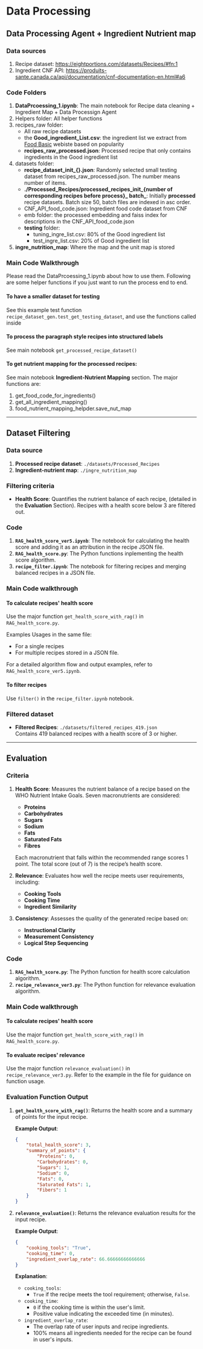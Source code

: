 # Data Processing
## Data Processing Agent + Ingredient Nutrient map
### Data sources
1. Recipe dataset: https://eightportions.com/datasets/Recipes/#fn:1
2. Ingredient CNF API: https://produits-sante.canada.ca/api/documentation/cnf-documentation-en.html#a6

### Code Folders
1. **DataPrcoessing_1.ipynb**: The main notebook for Recipe data cleaning + Ingredient Map + Data Processign Agent 
2. Helpers folder: All helper functions
3. recipes_raw folder: 
    - All raw recipe datasets
    - the **Good_ingredient_List.csv**: the ingredient list we extract from [Food Basic](https://www.foodbasics.ca/aisles/fruits-vegetables?sortOrder=popularity) webiste based on popularity 
    - **recipes_raw_processed.json**: Processed recipe that only contains ingredients in the Good ingredient list
4. datasets folder: 
    - **recipe_dataset_init_{}.json**: Randomly selected small testing dataset from recipes_raw_processed.json. The number means number of items.  
    - **./Processed_Recipes/processed_recipes_init_{number of corresponding recipes before process}_ batch_**: Initially **processed** recipe datasets. Batch size 50, batch files are indexed in asc order. 
    - CNF_API_food_code.json: Ingredient food code dataset from CNF
    - emb folder: the processed embedding and faiss index for descriptions in the CNF_API_food_code.json
    - **testing** folder: 
        - tuning_ingre_list.csv: 80% of the Good ingredient list
        - test_ingre_list.csv: 20% of Good ingredient list
5. **ingre_nutrition_map**: Where the map and the unit map is stored

### Main Code Walkthrough

Please read the DataPrcoessing_1.ipynb about how to use them. Following are some helper functions if you just want to run the process end to end.

#### To have a smaller dataset for testing
See this example test function `recipe_dataset_gen.test_get_testing_dataset`, and use the functions called inside 

#### To process the paragraph style recipes into structured labels
See main notebook `get_processed_recipe_dataset()`

#### To get nutrient mapping for the processed recipes:

See main notebook **Ingredient-Nutrient Mapping** section. The major functions are:
1. get_food_code_for_ingredients()
2. get_all_ingredient_mapping()
3. food_nutrient_mapping_helpder.save_nut_map

---

## Dataset Filtering

### Data source

1. **Processed recipe dataset**: `./datasets/Processed_Recipes`
2. **Ingredient-nutrient map**: `./ingre_nutrition_map`

### Filtering criteria

- **Health Score**: Quantifies the nutrient balance of each recipe, (detailed in the **Evaluation** Section). Recipes with a health score below 3 are filtered out.

### Code

1. **`RAG_health_score_ver5.ipynb`**: The notebook for calculating the health score and adding it as an attribution in the recipe JSON file.
2. **`RAG_health_score.py`**: The Python functions inplementing the health score algorithm.
3. **`recipe_filter.ipynb`**: The notebook for filtering recipes and merging balanced recipes in a JSON file.

### Main Code walkthrough

#### To calculate recipes' health score

Use the major function `get_health_score_with_rag()` in `RAG_health_score.py`.

Examples Usages in the same file:

- For a single recipes
- For multiple recipes stored in a JSON file.

For a detailed algorithm flow and output examples, refer to `RAG_health_score_ver5.ipynb`.

#### To filter recipes

Use `filter()` in the `recipe_filter.ipynb` notebook.

### Filtered dataset

- **Filtered Recipes**: `./datasets/filtered_recipes_419.json`  
  Contains 419 balanced recipes with a health score of 3 or higher.

---

## Evaluation

### Criteria

1. **Health Score**: Measures the nutrient balance of a recipe based on the WHO Nutrient Intake Goals. Seven macronutrients are considered:  
   - **Proteins**  
   - **Carbohydrates**  
   - **Sugars**  
   - **Sodium**  
   - **Fats**  
   - **Saturated Fats**  
   - **Fibres**  

   Each macronutrient that falls within the recommended range scores 1 point. The total score (out of 7) is the recipe’s health score.
2. **Relevance**: Evaluates how well the recipe meets user requirements, including:  
   - **Cooking Tools**  
   - **Cooking Time**  
   - **Ingredient Similarity**  
3. **Consistency**: Assesses the quality of the generated recipe based on:  
   - **Instructional Clarity**  
   - **Measurement Consistency**  
   - **Logical Step Sequencing**

### Code

1. **`RAG_health_score.py`**: The Python function for health score calculation algorithm.
2. **`recipe_relevance_ver3.py`**: The Python function for relevance evaluation algorithm.

### Main Code walkthrough

#### To calculate recipes' health score

Use the major function `get_health_score_with_rag()` in `RAG_health_score.py`.

#### To evaluate recipes' relevance

Use the major function `relevance_evaluation()` in `recipe_relevance_ver3.py`.
Refer to the example in the file for guidance on function usage.

### Evaluation Function Output

1. **`get_health_score_with_rag()`**:
Returns the health score and a summary of points for the input recipe.

    **Example Output**:

    ```json
    {
        "total_health_score": 3,
        "summary_of_points": {
            "Proteins": 0, 
            "Carbohydrates": 0, 
            "Sugars": 1, 
            "Sodium": 0, 
            "Fats": 0, 
            "Saturated Fats": 1, 
            "Fibers": 1
        }
    }
    ```

2. **`relevance_evaluation()`**:
Returns the relevance evaluation results for the input recipe.

    **Example Output**:

    ```json
    {
        "cooking_tools": "True", 
        "cooking_time": 0, 
        "ingredient_overlap_rate": 66.66666666666666
    }
    ```

    **Explanation**:

    - `cooking_tools`:
        - `True` if the recipe meets the tool requirement; otherwise, `False`.
    - `cooking_time`:
        - `0` if the cooking time is within the user's limit.
        - Positive value indicating the exceeded time (in minutes).
    - `ingredient_overlap_rate`:
        - The overlap rate of user inputs and recipe ingredients.
        - 100% means all ingredients needed for the recipe can be found in user's inputs.



